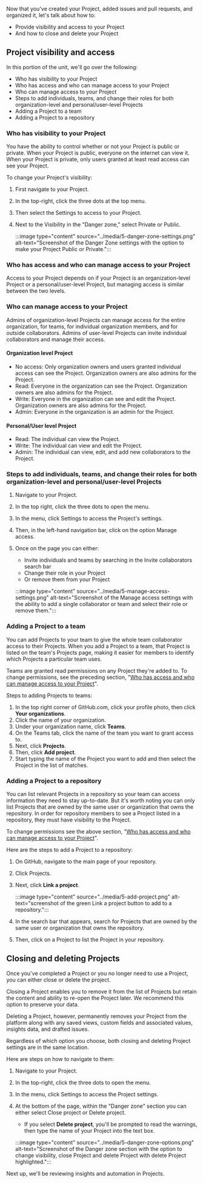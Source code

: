 ﻿Now that you've created your Project, added issues and pull requests, and organized it, let's talk about how to:

- Provide visibility and access to your Project
- And how to close and delete your Project

## Project visibility and access

In this portion of the unit, we'll go over the following:

- Who has visibility to your Project
- Who has access and who can manage access to your Project
- Who can manage access to your Project
- Steps to add individuals, teams, and change their roles for both organization-level and personal/user-level Projects
- Adding a Project to a team
- Adding a Project to a repository

### Who has visibility to your Project

You have the ability to control whether or not your Project is public or private. When your Project is public, everyone on the internet can view it. When your Project is private, only users granted at least read access can see your Project.

To change your Project's visibility:

1. First navigate to your Project.
1. In the top-right, click the three dots at the top menu.
1. Then select the Settings to access to your Project.
1. Next to the Visibility in the "Danger zone," select Private or Public.

   :::image type="content" source="../media/5-danger-zone-settings.png" alt-text="Screenshot of the Danger Zone settings with the option to make your Project Public or Private.":::

### Who has access and who can manage access to your Project

Access to your Project depends on if your Project is an organization-level Project or a personal/user-level Project, but managing access is similar between the two levels.

### Who can manage access to your Project

Admins of organization-level Projects can manage access for the entire organization, for teams, for individual organization members, and for outside collaborators. Admins of user-level Projects can invite individual collaborators and manage their access.

#### Organization level Project

- No access: Only organization owners and users granted individual access can see the Project. Organization owners are also admins for the Project.
- Read: Everyone in the organization can see the Project. Organization owners are also admins for the Project.
- Write: Everyone in the organization can see and edit the Project. Organization owners are also admins for the Project.
- Admin: Everyone in the organization is an admin for the Project.

#### Personal/User level Project

- Read: The individual can view the Project.
- Write: The individual can view and edit the Project.
- Admin: The individual can view, edit, and add new collaborators to the Project.

### Steps to add individuals, teams, and change their roles for both organization-level and personal/user-level Projects

1. Navigate to your Project.
1. In the top right, click the three dots to open the menu.
1. In the menu, click Settings to access the Project's settings.
1. Then, in the left-hand navigation bar, click on the option Manage access.
1. Once on the page you can either:

   - Invite individuals and teams by searching in the Invite collaborators search bar
   - Change their role in your Project
   - Or remove them from your Project

   :::image type="content" source="../media/5-manage-access-settings.png" alt-text="Screenshot of the Manage access settings with the ability to add a single collaborator or team and select their role or remove them.":::

### Adding a Project to a team

You can add Projects to your team to give the whole team collaborator access to their Projects. When you add a Project to a team, that Project is listed on the team's Projects page, making it easier for members to identify which Projects a particular team uses.

Teams are granted read permissions on any Project they're added to. To change permissions, see the preceding section, "[Who has access and who can manage access to your Project](#who-has-access-and-who-can-manage-access-to-your-project)".

Steps to adding Projects to teams:

1. In the top right corner of GitHub.com, click your profile photo, then click **Your organizations**.
1. Click the name of your organization.
1. Under your organization name, click **Teams**.
1. On the Teams tab, click the name of the team you want to grant access to.
1. Next, click **Projects**.
1. Then, click **Add project**.
1. Start typing the name of the Project you want to add and then select the Project in the list of matches.

### Adding a Project to a repository

You can list relevant Projects in a repository so your team can access information they need to stay up-to-date. But it's worth noting you can only list Projects that are owned by the same user or organization that owns the repository. In order for repository members to see a Project listed in a repository, they must have visibility to the Project.

To change permissions see the above section, "[Who has access and who can manage access to your Project](#who-has-access-and-who-can-manage-access-to-your-project)".

Here are the steps to add a Project to a repository:

1. On GitHub, navigate to the main page of your repository.
1. Click Projects.
1. Next, click **Link a project**.

   :::image type="content" source="../media/5-add-project.png" alt-text="screenshot of the green Link a project button to add to a repository.":::

1. In the search bar that appears, search for Projects that are owned by the same user or organization that owns the repository.
1. Then, click on a Project to list the Project in your repository.

## Closing and deleting Projects

Once you've completed a Project or you no longer need to use a Project, you can either close or delete the project.

Closing a Project enables you to remove it from the list of Projects but retain the content and ability to re-open the Project later. We recommend this option to preserve your data.

Deleting a Project, however, permanently removes your Project from the platform along with any saved views, custom fields and associated values, insights data, and drafted issues.

Regardless of which option you choose, both closing and deleting Project settings are in the same location.

Here are steps on how to navigate to them:

1. Navigate to your Project.
1. In the top-right, click the three dots to open the menu.
1. In the menu, click Settings to access the Project settings.
1. At the bottom of the page, within the "Danger zone" section you can either select Close project or Delete project.

   - If you select **Delete project**, you'll be prompted to read the warnings, then type the name of your Project into the text box.

   :::image type="content" source="../media/5-danger-zone-options.png" alt-text="Screenshot of the Danger zone section with the option to change visibility, close Project and delete Project with delete Project highlighted.":::

Next up, we'll be reviewing insights and automation in Projects.
